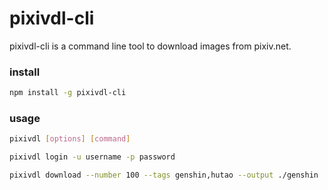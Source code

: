 # pixivdl-cli

pixivdl-cli is a command line tool to download images from pixiv.net.

### install
 
```bash
npm install -g pixivdl-cli
```

### usage

```bash
pixivdl [options] [command]
```

```bash
pixivdl login -u username -p password
```

```bash
pixivdl download --number 100 --tags genshin,hutao --output ./genshin
```